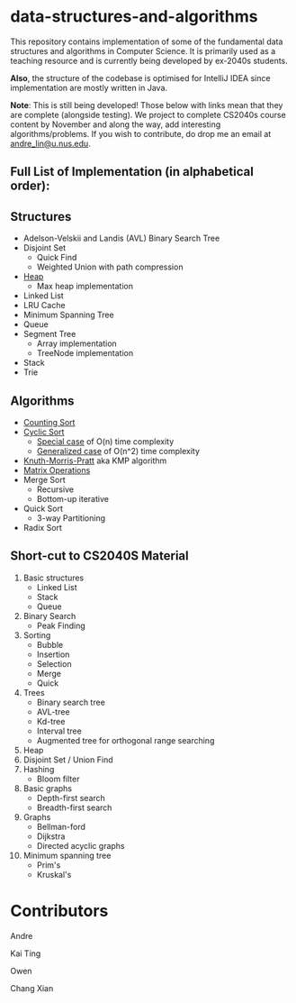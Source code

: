 # data-structures-and-algorithms
This repository contains implementation of some of the fundamental data structures and algorithms in Computer Science. It is primarily used as a teaching resource and is currently being developed by ex-2040s students.

**Also**, the structure of the codebase is optimised for IntelliJ IDEA since implementation are mostly written in Java.

**Note**: This is still being developed! Those below with links mean that they are complete (alongside testing). We project to complete CS2040s course content by November and along the way, add interesting algorithms/problems. If you wish to contribute, do drop me an email at andre_lin@u.nus.edu.

## Full List of Implementation (in alphabetical order):
## Structures
- Adelson-Velskii and Landis (AVL) Binary Search Tree
- Disjoint Set
    * Quick Find
    * Weighted Union with path compression
- [Heap](src/dataStructures/heap/)
    * Max heap implementation
- Linked List
- LRU Cache
- Minimum Spanning Tree
- Queue
- Segment Tree
    * Array implementation
    * TreeNode implementation 
- Stack
- Trie


## Algorithms
- [Counting Sort](src/algorithms/sorting/countingSort/)
- [Cyclic Sort](src/algorithms/sorting/cyclicSort/)
    * [Special case](src/algorithms/sorting/cyclicSort/simple) of O(n) time complexity
    * [Generalized case](src/algorithms/sorting/cyclicSort/generalised) of O(n^2) time complexity
- [Knuth-Morris-Pratt](src/algorithms/patternFinding/) aka KMP algorithm
- [Matrix Operations](others/matrix_operations/)
- Merge Sort
    * Recursive
    * Bottom-up iterative
- Quick Sort
    * 3-way Partitioning
- Radix Sort


## Short-cut to CS2040S Material
1. Basic structures
    * Linked List
    * Stack
    * Queue
2. Binary Search
    * Peak Finding
3. Sorting
    * Bubble
    * Insertion
    * Selection
    * Merge
    * Quick
4. Trees
    * Binary search tree
    * AVL-tree
    * Kd-tree
    * Interval tree
    * Augmented tree for orthogonal range searching
5. Heap
6. Disjoint Set / Union Find
7. Hashing
    * Bloom filter
8. Basic graphs
    * Depth-first search
    * Breadth-first search
9. Graphs
    * Bellman-ford
    * Dijkstra
    * Directed acyclic graphs
10. Minimum spanning tree
    * Prim's 
    * Kruskal's


# Contributors
Andre 

Kai Ting

Owen 

Chang Xian
